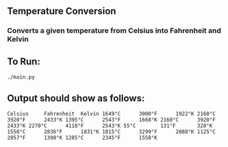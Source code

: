 ## Temperature Conversion

### Converts a given temperature from Celsius into Fahrenheit and Kelvin

## To Run:

`./main.py`

## Output should show as follows:
`
Celsius		Fahrenheit	Kelvin
1649°C		3000°F		1922°K
2160°C		3920°F		2433°K
1395°C		2543°F		1668°K
2160°C		3920°F		2433°K
2270°C		4118°F		2543°K
55°C		131°F		328°K
1558°C		2836°F		1831°K
1815°C		3299°F		2088°K
1125°C		2057°F		1398°K
1285°C		2345°F		1558°K
`
